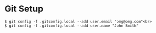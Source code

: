 Git Setup
=========
~~~~
$ git config -f .gitconfig.local --add user.email "omg@omg.com"<br>
$ git config -f .gitconfig.local --add user.name "John Smith"
~~~~
